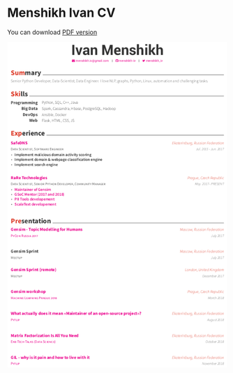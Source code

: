 # Menshikh Ivan CV

You can download [PDF version](https://raw.githubusercontent.com/posquit0/Awesome-CV/master/examples/resume.pdf)

[![Resume](https://raw.githubusercontent.com/menshikh-iv/Awesome-CV/master/resume-cv.png)](https://raw.githubusercontent.com/menshikh-iv/Awesome-CV/master/resume-cv.pdf)
